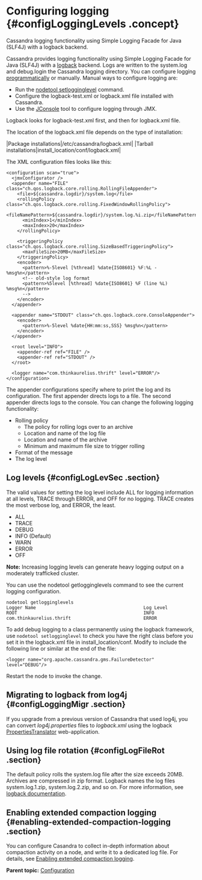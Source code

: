 # Configuring logging {#configLoggingLevels .concept}

Cassandra logging functionality using Simple Logging Facade for Java \(SLF4J\) with a logback backend.

Cassandra provides logging functionality using Simple Logging Facade for Java \(SLF4J\) with a [logback](http://logback.qos.ch/) backend. Logs are written to the system.log and debug.login the Cassandra logging directory. You can configure logging [programmatically](http://logback.qos.ch/manual/configuration.html) or manually. Manual ways to configure logging are:

-   Run the [nodetool setlogginglevel](../tools/toolsSetLogLev.md) command.
-   Configure the logback-test.xml or logback.xml file installed with Cassandra.
-   Use the [JConsole](../operations/opsMonitoring.md#opsMonitoringJconsole) tool to configure logging through JMX.

Logback looks for logback-test.xml first, and then for logback.xml file.

The location of the logback.xml file depends on the type of installation:

|Package installations|/etc/cassandra/logback.xml|
|Tarball installations|install\_location/conf/logback.xml|

The XML configuration files looks like this:

```
<configuration scan="true">
  <jmxConfigurator />
  <appender name="FILE" class="ch.qos.logback.core.rolling.RollingFileAppender">
    <file>${cassandra.logdir}/system.log</file>
    <rollingPolicy class="ch.qos.logback.core.rolling.FixedWindowRollingPolicy">
      <fileNamePattern>${cassandra.logdir}/system.log.%i.zip</fileNamePattern>
      <minIndex>1</minIndex>
      <maxIndex>20</maxIndex>
    </rollingPolicy>

    <triggeringPolicy class="ch.qos.logback.core.rolling.SizeBasedTriggeringPolicy">
      <maxFileSize>20MB</maxFileSize>
    </triggeringPolicy>
    <encoder>
      <pattern>%-5level [%thread] %date{ISO8601} %F:%L - %msg%n</pattern>
      <!-- old-style log format
      <pattern>%5level [%thread] %date{ISO8601} %F (line %L) %msg%n</pattern>
      -->
    </encoder>
  </appender>
  
  <appender name="STDOUT" class="ch.qos.logback.core.ConsoleAppender">
    <encoder>
      <pattern>%-5level %date{HH:mm:ss,SSS} %msg%n</pattern>
    </encoder>
  </appender>
        
  <root level="INFO">
    <appender-ref ref="FILE" />
    <appender-ref ref="STDOUT" />
  </root>
  
  <logger name="com.thinkaurelius.thrift" level="ERROR"/>
</configuration>
```

The appender configurations specify where to print the log and its configuration. The first appender directs logs to a file. The second appender directs logs to the console. You can change the following logging functionality:

-   Rolling policy
    -   The policy for rolling logs over to an archive
    -   Location and name of the log file
    -   Location and name of the archive
    -   Minimum and maximum file size to trigger rolling
-   Format of the message
-   The log level

## Log levels {#configLogLevSec .section}

The valid values for setting the log level include ALL for logging information at all levels, TRACE through ERROR, and OFF for no logging. TRACE creates the most verbose log, and ERROR, the least.

-   ALL
-   TRACE
-   DEBUG
-   INFO \(Default\)
-   WARN
-   ERROR
-   OFF

**Note:** Increasing logging levels can generate heavy logging output on a moderately trafficked cluster.

You can use the nodetool getlogginglevels command to see the current logging configuration.

```language-bash
nodetool getlogginglevels
Logger Name                                        Log Level
ROOT                                               INFO
com.thinkaurelius.thrift                           ERROR
```

To add debug logging to a class permanently using the logback framework, use `nodetool setlogginglevel` to check you have the right class before you set it in the logback.xml file in install\_location/conf. Modify to include the following line or similar at the end of the file:

```screen
<logger name="org.apache.cassandra.gms.FailureDetector" level="DEBUG"/>
```

Restart the node to invoke the change.

## Migrating to logback from log4j {#configLoggingMigr .section}

If you upgrade from a previous version of Cassandra that used log4j, you can convert *log4j.properties* files to *logback.xml* using the logback [PropertiesTranslator](http://logback.qos.ch/translator/) web-application.

## Using log file rotation {#configLogFileRot .section}

The default policy rolls the system.log file after the size exceeds 20MB. Archives are compressed in zip format. Logback names the log files system.log.1.zip, system.log.2.zip, and so on. For more information, see [logback documentation](http://logback.qos.ch/manual/appenders.html#FixedWindowRollingPolicy).

## Enabling extended compaction logging {#enabling-extended-compaction-logging .section}

You can configure Casandra to collect in-depth information about compaction activity on a node, and write it to a dedicated log file. For details, see [Enabling extended compaction logging](/en/cql-oss/3.3/cql/cql_reference/cqlCreateTable.html#compactSubprop__cqlTableCompSizeTieredCompactionStrategy).

**Parent topic:** [Configuration](../../cassandra/configuration/configTOC.md)

